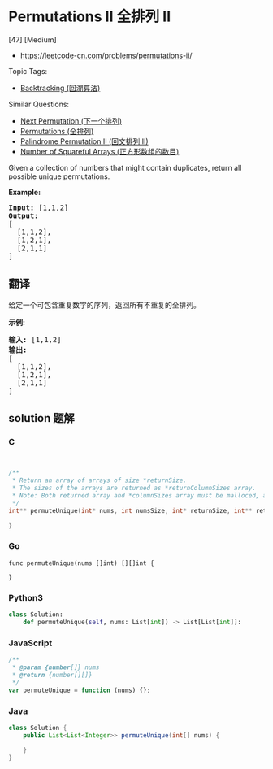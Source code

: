 # Permutations II 全排列 II

[47] [Medium]

- https://leetcode-cn.com/problems/permutations-ii/

Topic Tags:

- [Backtracking (回溯算法)](https://leetcode-cn.com/tag/backtracking/)

Similar Questions:

- [Next Permutation (下一个排列)](https://leetcode-cn.com/problems/next-permutation/)
- [Permutations (全排列)](https://leetcode-cn.com/problems/permutations/)
- [Palindrome Permutation II (回文排列 II)](https://leetcode-cn.com/problems/palindrome-permutation-ii/)
- [Number of Squareful Arrays (正方形数组的数目)](https://leetcode-cn.com/problems/number-of-squareful-arrays/)

Given a collection of numbers that might contain duplicates, return all possible unique permutations.

**Example:**

<pre><strong>Input:</strong> [1,1,2]
<strong>Output:</strong>
[
  [1,1,2],
  [1,2,1],
  [2,1,1]
]
</pre>

## 翻译

给定一个可包含重复数字的序列，返回所有不重复的全排列。

**示例:**

<pre><strong>输入:</strong> [1,1,2]
<strong>输出:</strong>
[
  [1,1,2],
  [1,2,1],
  [2,1,1]
]</pre>

## solution 题解

### C

```c


/**
 * Return an array of arrays of size *returnSize.
 * The sizes of the arrays are returned as *returnColumnSizes array.
 * Note: Both returned array and *columnSizes array must be malloced, assume caller calls free().
 */
int** permuteUnique(int* nums, int numsSize, int* returnSize, int** returnColumnSizes){

}


```

### Go

```golang
func permuteUnique(nums []int) [][]int {

}
```

### Python3

```python
class Solution:
    def permuteUnique(self, nums: List[int]) -> List[List[int]]:
```

### JavaScript

```javascript
/**
 * @param {number[]} nums
 * @return {number[][]}
 */
var permuteUnique = function (nums) {};
```

### Java

```java
class Solution {
    public List<List<Integer>> permuteUnique(int[] nums) {

    }
}
```
